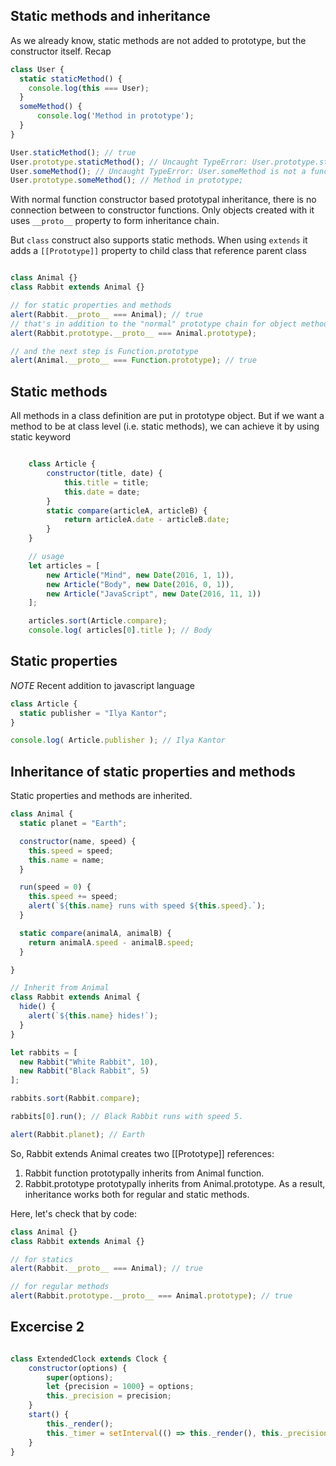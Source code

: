 ## Static methods and inheritance
As we already know, static methods are not added to prototype, but the constructor itself.
Recap
```js
class User {
  static staticMethod() {
    console.log(this === User);
  }
  someMethod() {
      console.log('Method in prototype');
  }
}

User.staticMethod(); // true
User.prototype.staticMethod(); // Uncaught TypeError: User.prototype.staticMethod is not a function
User.someMethod(); // Uncaught TypeError: User.someMethod is not a function
User.prototype.someMethod(); // Method in prototype;

```
With normal function constructor based prototypal inheritance, there is no connection between to constructor functions. Only objects created with it uses `__proto__` property to form inheritance chain.

But `class` construct also supports static methods. When using `extends` it adds a `[[Prototype]]` property to child class that reference parent class

```js

class Animal {}
class Rabbit extends Animal {}

// for static properties and methods
alert(Rabbit.__proto__ === Animal); // true
// that's in addition to the "normal" prototype chain for object methods
alert(Rabbit.prototype.__proto__ === Animal.prototype);

// and the next step is Function.prototype
alert(Animal.__proto__ === Function.prototype); // true

```

## Static methods
All methods in a class definition are put in prototype object. But if we want a method to be at class level (i.e. static methods), we can achieve it by using static keyword
```js

    class Article {
        constructor(title, date) {
            this.title = title;
            this.date = date;
        }
        static compare(articleA, articleB) {
            return articleA.date - articleB.date;
        }
    }

    // usage
    let articles = [
        new Article("Mind", new Date(2016, 1, 1)),
        new Article("Body", new Date(2016, 0, 1)),
        new Article("JavaScript", new Date(2016, 11, 1))
    ];

    articles.sort(Article.compare);
    console.log( articles[0].title ); // Body

```

## Static properties
*NOTE* Recent addition to javascript language
```js
class Article {
  static publisher = "Ilya Kantor";
}

console.log( Article.publisher ); // Ilya Kantor
```

## Inheritance of static properties and methods
Static properties and methods are inherited.

```js
class Animal {
  static planet = "Earth";

  constructor(name, speed) {
    this.speed = speed;
    this.name = name;
  }

  run(speed = 0) {
    this.speed += speed;
    alert(`${this.name} runs with speed ${this.speed}.`);
  }

  static compare(animalA, animalB) {
    return animalA.speed - animalB.speed;
  }

}

// Inherit from Animal
class Rabbit extends Animal {
  hide() {
    alert(`${this.name} hides!`);
  }
}

let rabbits = [
  new Rabbit("White Rabbit", 10),
  new Rabbit("Black Rabbit", 5)
];

rabbits.sort(Rabbit.compare);

rabbits[0].run(); // Black Rabbit runs with speed 5.

alert(Rabbit.planet); // Earth
```

So, Rabbit extends Animal creates two [[Prototype]] references:

1. Rabbit function prototypally inherits from Animal function.
2. Rabbit.prototype prototypally inherits from Animal.prototype.
As a result, inheritance works both for regular and static methods.

Here, let's check that by code:
```js
class Animal {}
class Rabbit extends Animal {}

// for statics
alert(Rabbit.__proto__ === Animal); // true

// for regular methods
alert(Rabbit.prototype.__proto__ === Animal.prototype); // true
```



## Excercise 2
```js

class ExtendedClock extends Clock {
    constructor(options) {
        super(options);
        let {precision = 1000} = options;
        this._precision = precision;
    }
    start() {
        this._render();
        this._timer = setInterval(() => this._render(), this._precision)
    }
}
